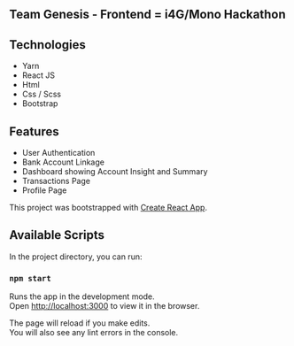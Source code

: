 ## Team Genesis - Frontend = i4G/Mono Hackathon

## Technologies
- Yarn
- React JS
- Html
- Css / Scss
- Bootstrap

## Features
- User Authentication
- Bank Account Linkage
- Dashboard showing Account Insight and Summary
- Transactions Page
- Profile Page

This project was bootstrapped with [Create React App](https://github.com/facebook/create-react-app).

## Available Scripts

In the project directory, you can run:

### `npm start`

Runs the app in the development mode.\
Open [http://localhost:3000](http://localhost:3000) to view it in the browser.

The page will reload if you make edits.\
You will also see any lint errors in the console.
